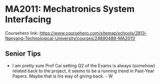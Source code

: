 # MA2011: Mechatronics System Interfacing

Coursehero link: https://www.coursehero.com/sitemap/schools/2813-Nanyang-Technological-University/courses/24890489-MA2011/

## Senior Tips
- I am pretty sure Prof Cai setting Q2 of the Exams is always (somehow) related back to the project, it seems to be a running trend in Past-Year Papers. Maybe that is his way of giving back. - W